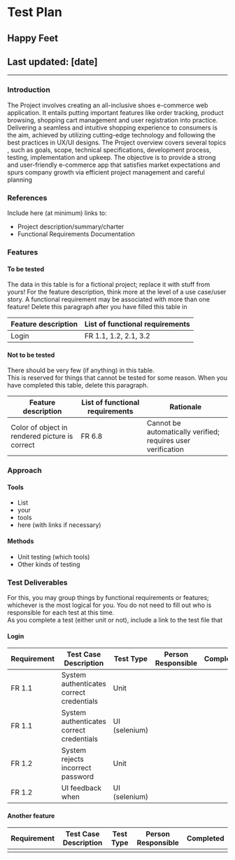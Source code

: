 # Test Plan

## Happy Feet

## Last updated: [date]

----

### Introduction

The Project involves creating an all-inclusive shoes e-commerce web application. 
It entails putting important features like order tracking, product browsing, shopping cart management and user registration into practice. 
Delivering a seamless and intuitive shopping experience to consumers is the aim, achieved by utilizing cutting-edge technology and following the best practices in UX/UI designs. 
The Project overview covers several topics , such as goals, scope, technical specifications, development process, testing, implementation and upkeep. 
The objective is to provide a strong and user-friendly e-commerce app that satisfies market expectations and spurs company growth via efficient project management and careful planning

### References

Include here (at minimum) links to:

* Project description/summary/charter
* Functional Requirements Documentation

### Features

#### To be tested

The data in this table is for a fictional project; replace it with stuff from yours! 
For the feature description, think more at the level of a use case/user story.
A functional requirement may be associated with more than one feature!
Delete this paragraph after you have filled this table in

| Feature description | List of functional requirements | 
| ------------------- | ------------------------------- |
| Login | FR 1.1, 1.2, 2.1, 3.2 |

#### Not to be tested

There should be very few (if anything) in this table.  
This is reserved for things that cannot be tested for some reason. 
When you have completed this table, delete this paragraph.

| Feature description | List of functional requirements | Rationale |
| ------------------- | ------------------------------- | --------- |
| Color of object in rendered picture is correct | FR 6.8 | Cannot be automatically verified; requires user verification |

### Approach

#### Tools

* List
* your
* tools
* here (with links if necessary)

#### Methods

* Unit testing (which tools)
* Other kinds of testing

### Test Deliverables

For this, you may group things by functional requirements or features; whichever is the most logical for you.
You do not need to fill out who is responsible for each test at this time.  
As you complete a test (either unit or not), include a link to the test file that 

#### Login

| Requirement | Test Case Description | Test Type | Person Responsible | Completed |
| ----------- | --------------------- | --------- | ------------------ | --------- |
| FR 1.1      | System authenticates correct credentials | Unit | | |
| FR 1.1      | System authenticates correct credentials | UI (selenium) | | |
| FR 1.2      | System rejects incorrect password | Unit | | |
| FR 1.2      | UI feedback when  | UI (selenium) | | |

#### Another feature

| Requirement | Test Case Description | Test Type | Person Responsible | Completed |
| ----------- | --------------------- | --------- | ------------------ | --------- |
| | | | | |
